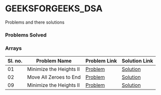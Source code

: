 # GEEKSFORGEEKS_DSA


Problems and there solutions


### Problems Solved

### Arrays
|Sl. no.|Problem Name|Problem Link|Solution Link|
--|---|---|--
|01|Minimize the Heights II|[Problem](./Minimize_the_heights_ii/problem.md)|[Solution](./Minimize_the_heights_ii/Main.java)|
|02|Move All Zeroes to End|[Problem](./Move_All_Zeroes_to_End/problem.md)|[Solution](./Move_All_Zeroes_to_End/Main.java)|
|09|Minimize the Heights II|[Problem](./Minimize_the_heights_ii/problem.md)|[Solution](./Minimize_the_heights_ii/Main.java)|